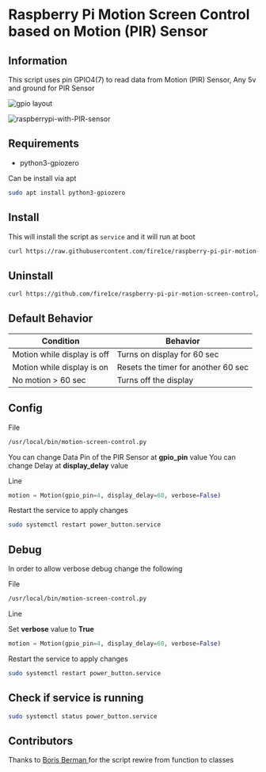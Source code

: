 # Raspberry Pi Motion Screen Control based on Motion (PIR) Sensor

## Information

This script uses pin GPIO4(7) to read data from Motion (PIR) Sensor, Any 5v and ground for PIR Sensor

![gpio layout](https://github.com/fire1ce/raspberry-pi-power-button/raw/main/gpio_layout.jpg)

![raspberrypi-with-PIR-sensor](https://github.com/fire1ce/raspberry-pi-pir-motion-screen-control/raw/main/raspberrypi-with-PIR-sensor.jpg)

## Requirements

* python3-gpiozero

Can be install via apt

```bash
sudo apt install python3-gpiozero
```

## Install

This will install the script as `service` and it will run at boot

```bash
curl https://raw.githubusercontent.com/fire1ce/raspberry-pi-pir-motion-screen-control/main/install.sh | bash
```

## Uninstall

```bash
curl https://github.com/fire1ce/raspberry-pi-pir-motion-screen-control/blob/main/uninstall.sh | bash
```

## Default Behavior

| __Condition__               | __Behavior__                        |
| --------------------------- | ----------------------------------- |
| Motion while display is off | Turns on display for 60 sec         |
| Motion while display is on  | Resets the timer for another 60 sec |
| No motion > 60 sec          | Turns off the display               |

## Config

File

```bash
/usr/local/bin/motion-screen-control.py
```

You can change Data Pin of the PIR Sensor at __gpio_pin__ value
You can change Delay at __display_delay__ value

Line

```python
motion = Motion(gpio_pin=4, display_delay=60, verbose=False)
```

Restart the service to apply changes

```bash
sudo systemctl restart power_button.service
```

## Debug

In order to allow verbose debug change the following

File

```bash
/usr/local/bin/motion-screen-control.py
```

Line

Set __verbose__ value to __True__

```python
motion = Motion(gpio_pin=4, display_delay=60, verbose=False)
```

Restart the service to apply changes

```bash
sudo systemctl restart power_button.service
```

## Check if service is running

```bash
sudo systemctl status power_button.service
```

## Contributors

Thanks to [Boris Berman
](https://github.com/bermanboris/raspberry-pi-pir-motion-screen-control) for the script rewire from function to classes